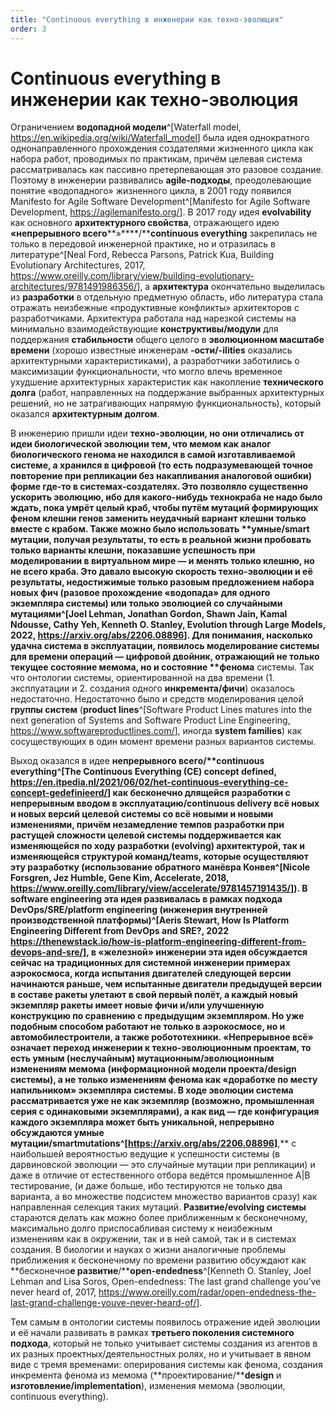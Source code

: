 ```yaml
---
title: "Continuous everything в инженерии как техно-эволюция"
order: 3
---
```


# Continuous everything в инженерии как техно-эволюция

Ограничением **водопадной модели**^[Waterfall model, <https://en.wikipedia.org/wiki/Waterfall_model>] была идея однократного однонаправленного прохождения создателями жизненного цикла как набора работ, проводимых по практикам, причём целевая система рассматривалась как пассивно претерпевающая это разовое создание. Поэтому в инженерии развивались **agile-подходы**, преодолевающие понятие «водопадного» жизненного цикла, в 2001 году появился Manifesto for Agile Software Development^[Manifesto for Agile Software Development, <https://agilemanifesto.org/>]. В 2017 году идея **evolvability** как основного **архитектурного свойства**, отражающего идею **«****не****прерывного всего****»****/****continuous everything** закрепилась не только в передовой инженерной практике, но и отразилась в литературе^[Neal Ford, Rebecca Parsons, Patrick Kua, Building Evolutionary Architectures, 2017, <https://www.oreilly.com/library/view/building-evolutionary-architectures/9781491986356/>], а **архитектура** окончательно выделилась из **разработки** в отдельную предметную область, ибо литература стала отражать неизбежные «продуктивные конфликты» архитекторов с разработчиками. Архитектура работала над нарезкой системы на минимально взаимодействующие **конструктивы/модули** для поддержания **стабильности** общего целого в **эволюционном масштабе времени** (хорошо известные инженерам **-ости/-ilities** оказались архитектурными характеристиками), а разработчики заботились о максимизации функциональности, что могло влечь временное ухудшение архитектурных характеристик как накопление **технического долга** (работ, направленных на поддержание выбранных архитектурных решений, но не затрагивающих напрямую функциональность), который оказался **архитектурным долгом**.

В инженерию пришли идеи **техно-****эволюции**, но они отличались от идеи **биологической эволюции** тем, что **мемом** как аналог **биологического генома** не находился в самой изготавливаемой системе, а хранился в **цифровой** (то есть подразумевающей точное повторение при **репликации** без накапливания аналоговой ошибки) форме где-то в системах-создателях. Это позволяло существенно ускорить эволюцию, ибо для какого-нибудь технокраба не надо было ждать, пока умрёт целый краб, чтобы путём **мутаций** формирующих феном клешни генов заменить неудачный вариант клешни только вместе с крабом. Также можно было использовать **умные/****smart** **мутации**, получая результаты, то есть **в реальной жизни** пробовать только варианты клешни, показавшие успешность при моделировании в **виртуальном мире** — и менять только клешню, но не всего краба. Это давало высокую скорость техно-эволюции и её результаты, недостижимые только разовым предложением набора новых **фич** (разовое прохождение «водопада» для одного экземпляра системы) или только эволюцией со случайными мутациями^[Joel Lehman, Jonathan Gordon, Shawn Jain, Kamal Ndousse, Cathy Yeh, Kenneth O. Stanley, Evolution through Large Models, 2022, <https://arxiv.org/abs/2206.08896>]. Для понимания, насколько удачна система в эксплуатации, появилось моделирование системы для времени операций — **цифровой двойник**, отражающий не только текущее состояние мемома, но и состояние **феном****а** системы. Так что онтологии системы, ориентированной на два времени (1. эксплуатации и 2. создания одного **инкремента/фичи**) оказалось недостаточно. Недостаточно было и средств моделирования целой **группы систем** (**product lines**^[Software Product Lines matures into the next generation of Systems and Software Product Line Engineering, <https://www.softwareproductlines.com/>], иногда **system families**) как сосуществующих в один момент времени разных вариантов системы.

Выход оказался в идее **непрерывного всего/****continuous everything**^[The Continuous Everything (CE) concept defined, <https://en.itpedia.nl/2021/06/02/het-continuous-everything-ce-concept-gedefinieerd/>] как бесконечно длящейся разработки с **непрерывным вводом в эксплуатацию**/continuous delivery всё новых и новых **версий** целевой системы со всё новыми и новыми изменениями, причём незамедление темпов разработки при растущей сложности целевой системы поддерживается как изменяющейся по ходу разработки (evolving) архитектурой, так и изменяющейся структурой **команд**/teams, которые осуществляют эту разработку (использование **обратного манёвра Конвея**^[Nicole Forsgren, Jez Humble, Gene Kim, Accelerate, 2018, <https://www.oreilly.com/library/view/accelerate/9781457191435/>]). В software engineering эта идея развивалась в рамках подхода DevOps/SRE/platform engineering (инженерия внутренней **производственной платформы**)^[Aeris Stewart, How Is Platform Engineering Different from DevOps and SRE?, 2022 <https://thenewstack.io/how-is-platform-engineering-different-from-devops-and-sre/>], в «железной» инженерии эта идея обсуждается сейчас на традиционных для системной инженерии примерах аэрокосмоса, когда **испытания** двигателей следующей версии начинаются раньше, чем испытанные двигатели предыдущей версии в составе ракеты улетают в свой первый полёт, а каждый новый экземпляр ракеты имеет новые фичи и/или улучшенную конструкцию по сравнению с предыдущим экземпляром. Но уже подобным способом работают не только в аэрокосмосе, но и автомобилестроители, а также робототехники. «Непрерывное всё» означает переход инженерии к техно-эволюционным проектам, то есть умным (неслучайным) мутационным/эволюционным изменениям мемома (**информационной модели** проекта/design системы), а не только изменениям фенома как «доработке по месту напильником» экземпляра системы. В ходе эволюции система рассматривается уже не как экземпляр (возможно, промышленная серия с одинаковыми экземплярами), а как вид — где конфигурация каждого экземпляра может быть уникальной, непрерывно обсуждаются **умные мутации/****smart****mutations**^[<https://arxiv.org/abs/2206.08896>]**,** с наибольшей вероятностью ведущие к успешности системы (в дарвиновской эволюции — это случайные мутации при репликации) и даже в отличие от естественного отбора ведётся промышленное A|B тестирование, (и даже больше, ибо тестируются не только два варианта, а во множестве подсистем множество вариантов сразу) как направленная селекция таких мутаций. **Развитие/evolving системы** стараются делать как можно более приближенным к бесконечному, максимально долго приспосабливая систему к неизбежным изменениям как в окружении, так и в ней самой, так и в системах создания. В биологии и науках о жизни аналогичные проблемы приближения к бесконечному по времени развитию обсуждают как **бесконечно****е развитие****/****open-endedness**^[Kenneth O. Stanley, Joel Lehman and Lisa Soros, Open-endedness: The last grand challenge you’ve never heard of, 2017, <https://www.oreilly.com/radar/open-endedness-the-last-grand-challenge-youve-never-heard-of/>].

Тем самым в онтологии системы появилось отражение идей эволюции и её начали развивать в рамках **третьего поколения системного подхода**, который не только учитывает системы создания из агентов в их разных проектных/деятельностных ролях, но и учитывает в явном виде с тремя временами: оперирования системы как фенома, создания инкремента фенома из мемома (**проектирование/****design** и **изготовление/****i****mplementation**), изменения мемома (эволюции, continuous everything).